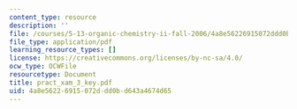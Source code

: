 ```yaml
---
content_type: resource
description: ''
file: /courses/5-13-organic-chemistry-ii-fall-2006/4a8e56226915072ddd0bd643a4674d65_pract_xam_3_key.pdf
file_type: application/pdf
learning_resource_types: []
license: https://creativecommons.org/licenses/by-nc-sa/4.0/
ocw_type: OCWFile
resourcetype: Document
title: pract_xam_3_key.pdf
uid: 4a8e5622-6915-072d-dd0b-d643a4674d65
---
```

